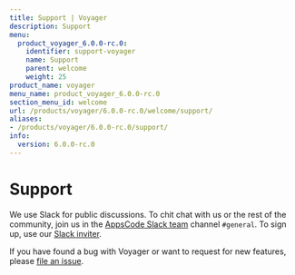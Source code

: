 ```yaml
---
title: Support | Voyager
description: Support
menu:
  product_voyager_6.0.0-rc.0:
    identifier: support-voyager
    name: Support
    parent: welcome
    weight: 25
product_name: voyager
menu_name: product_voyager_6.0.0-rc.0
section_menu_id: welcome
url: /products/voyager/6.0.0-rc.0/welcome/support/
aliases:
- /products/voyager/6.0.0-rc.0/support/
info:
  version: 6.0.0-rc.0
---
```


# Support

We use Slack for public discussions. To chit chat with us or the rest of the community, join us in the [AppsCode Slack team](https://appscode.slack.com/messages/C0XQFLGRM/details/) channel `#general`. To sign up, use our [Slack inviter](https://slack.appscode.com/).

If you have found a bug with Voyager or want to request for new features, please [file an issue](https://github.com/appscode/voyager/issues/new).
